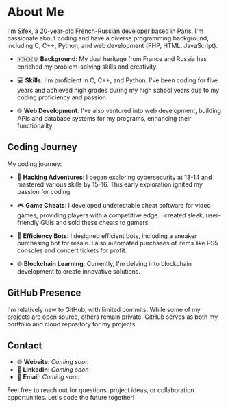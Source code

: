 # About Me

I'm Sifex, a 20-year-old French-Russian developer based in Paris. I'm passionate about coding and have a diverse programming background, including C, C++, Python, and web development (PHP, HTML, JavaScript). 

- 🇫🇷🇷🇺 **Background**: My dual heritage from France and Russia has enriched my problem-solving skills and creativity.

- 💻 **Skills**: I'm proficient in C, C++, and Python. I've been coding for five years and achieved high grades during my high school years due to my coding proficiency and passion.

- 🌐 **Web Development**: I've also ventured into web development, building APIs and database systems for my programs, enhancing their functionality.

## Coding Journey

My coding journey:

- 🚀 **Hacking Adventures**: I began exploring cybersecurity at 13-14 and mastered various skills by 15-16. This early exploration ignited my passion for coding.

- 🎮 **Game Cheats**: I developed undetectable cheat software for video games, providing players with a competitive edge. I created sleek, user-friendly GUIs and sold these cheats to gamers.

- 🤖 **Efficiency Bots**: I designed efficient bots, including a sneaker purchasing bot for resale. I also automated purchases of items like PS5 consoles and concert tickets for profit.

- 🌐 **Blockchain Learning**: Currently, I'm delving into blockchain development to create innovative solutions.

## GitHub Presence

I'm relatively new to GitHub, with limited commits. While some of my projects are open source, others remain private. GitHub serves as both my portfolio and cloud repository for my projects.

## Contact

- 🌐 **Website**: *Coming soon*
- 💼 **LinkedIn**: *Coming soon*
- 📧 **Email**: *Coming soon*

Feel free to reach out for questions, project ideas, or collaboration opportunities. Let's code the future together!
